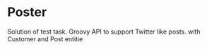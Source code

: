 # Poster
Solution of test task. Groovy API to support Twitter like posts. with Customer and Post entitie
